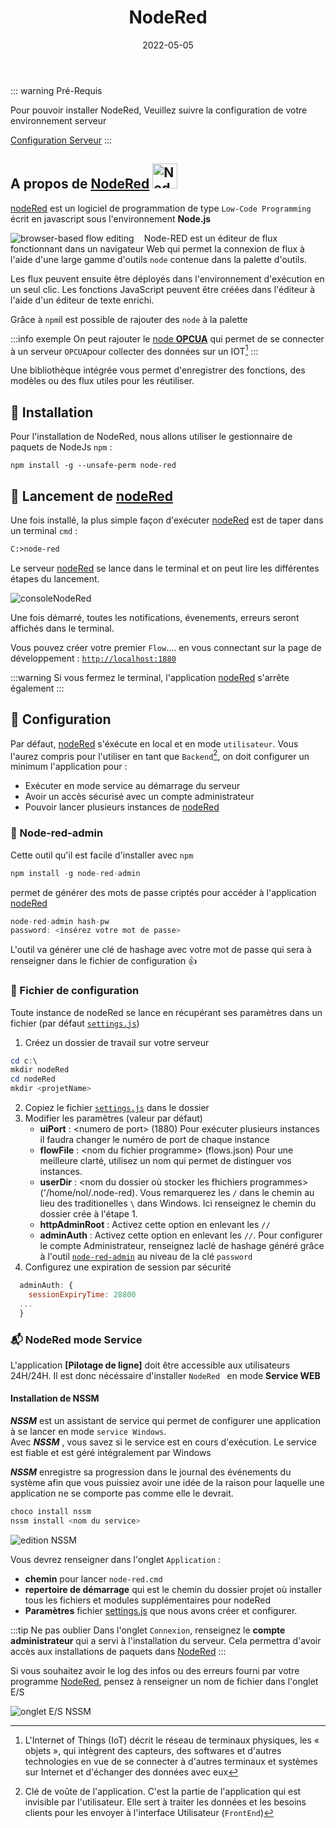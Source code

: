 ﻿---
index: true
order: 2
icon: node fa-brands
title: NodeRed
date: 2022-05-05
category:
  - Guide
tag:
  - nodeRed
  - Installation
article: false

---

::: warning  Pré-Requis

Pour pouvoir installer NodeRed, Veuillez suivre la configuration de votre environnement serveur

[Configuration Serveur](/guide/environnement)
::: 



## A propos de [NodeRed][01]  <img   width="40" height="40" src="/nodeRed.png" alt="NodeRed"> 
[nodeRed][01] est un logiciel de programmation de type `Low-Code Programming` écrit en javascript sous l'environnement **Node.js**


<img  style="float:left; max-width:30vw;margin-right:1rem;" alt="browser-based flow editing" src="/nodeRed-graph.png"> 

 Node-RED est un éditeur de flux fonctionnant dans un navigateur Web qui permet la connexion de flux à l'aide d'une large gamme d'outils `node` contenue dans la palette d'outils.

Les flux peuvent ensuite être déployés dans l'environnement d'exécution en un seul clic. Les fonctions JavaScript peuvent être créées dans l'éditeur à l'aide d'un éditeur de texte enrichi.

 Grâce à `npm`il est possible de rajouter des `node` à la palette




 :::info exemple
 On peut rajouter le [node **OPCUA**][02] qui permet de se connecter à un serveur `OPCUA`pour collecter des données sur un IOT[^IOT]
 :::



Une bibliothèque intégrée vous permet d'enregistrer des fonctions, des modèles ou des flux utiles pour les réutiliser.


## :floppy_disk: Installation 

Pour l'installation de NodeRed, nous allons utiliser le gestionnaire de paquets de NodeJs `npm`  :


```js{1}
npm install -g --unsafe-perm node-red
```

## :rocket: Lancement de [nodeRed][01]  

Une fois installé, la plus simple façon d'exécuter [nodeRed](01) est de taper dans un terminal `cmd` : 
```ps
C:>node-red
```
Le serveur [nodeRed][01] se lance dans le terminal et on peut lire les différentes étapes du lancement. 

![consoleNodeRed][03]

Une fois démarré, toutes les notifications, évenements, erreurs seront affichés dans le terminal.

Vous pouvez créer votre premier `Flow`.... en vous connectant sur la page de développement : [`http://localhost:1880`](http://localhost:1880)


:::warning 
Si vous fermez le terminal, l'application [nodeRed](01) s'arrête également
:::

## :wrench: Configuration 

Par défaut, [nodeRed](01) s'éxécute en local et en mode `utilisateur`. Vous l'aurez compris pour l'utiliser en tant que `Backend`[^Backend], on doit configurer un minimum l'application pour :
  - Exécuter en mode service au démarrage du serveur
  - Avoir un accès sécurisé avec un compte administrateur
  - Pouvoir lancer plusieurs instances de [nodeRed](01)
### :passport_control: Node-red-admin

Cette outil qu'il est facile d'installer avec `npm` 
``` js
npm install -g node-red-admin
```
permet de générer des mots de passe criptés pour accéder à l'application [nodeRed](01)
``` js
node-red-admin hash-pw 
password: <insérez votre mot de passe>
```
L'outil va générer une clé de hashage avec votre mot de passe qui sera à renseigner dans le fichier de configuration :+1:

### :memo: Fichier de configuration 
Toute instance de nodeRed se lance en récupérant ses paramètres dans un fichier (par défaut [`settings.js`][04])

1. Créez un dossier de travail sur votre serveur
```powershell
cd c:\
mkdir nodeRed
cd nodeRed
mkdir <projetName>
``` 

2. Copiez le fichier  [`settings.js`][04] dans le dossier
3. Modifier les paramètres (valeur par défaut)
    - **uiPort** : \<numero de port\> (1880)
    Pour exécuter plusieurs instances il faudra changer le numéro de port de chaque instance
    - **flowFile** : \<nom du fichier programme\> (flows.json)
    Pour une meilleure clarté, utilisez un nom qui permet de distinguer vos instances.
    - **userDir**  : \<nom du dossier où stocker les fhichiers programmes>  ('/home/nol/.node-red). Vous remarquerez les `/` dans le chemin au lieu des traditionelles `\` dans Windows. Ici renseignez le chemin du dossier crée à l'étape 1.
    - **httpAdminRoot** : Activez cette option en enlevant les `//` 
    - **adminAuth** : Activez cette option en enlevant les `//`. Pour configurer le compte Administrateur, renseignez laclé de hashage généré grâce à l'outil [`node-red-admin`][05] au niveau de la clé `password`
4. Configurez une expiration de session par sécurité 
```js
  adminAuth: {
    sessionExpiryTime: 28800
  ...
  }
```
  
### :mailbox_with_mail: NodeRed  mode Service

L'application **[Pilotage de ligne]** doit être accessible aux utilisateurs 24H/24H. Il est donc nécéssaire d'installer `NodeRed ` en mode **Service WEB**


####  Installation de NSSM

***NSSM*** est un assistant de service qui permet de configurer une application à se lancer en mode `service Windows`.  
Avec ***NSSM*** , vous savez  si le service est en cours d'exécution. Le service est fiable et est géré intégralement par Windows

***NSSM*** enregistre sa progression dans le journal des événements du système afin que vous puissiez avoir une idée de la raison pour laquelle une application ne se comporte pas comme elle le devrait. 

```powershell
choco install nssm
nssm install <nom du service>
```


![edition NSSM](/nssm.png)

Vous devrez renseigner dans l'onglet `Application` :
  - **chemin** pour lancer `node-red.cmd`
  - **repertoire de démarrage** qui est le chemin du dossier projet où installer tous les fichiers et modules supplémentaires pour nodeRed
  - **Paramètres** fichier [settings.js](/guide/configuration/nodeRed#fichier-de-configuration) que nous avons créer et configurer.

:::tip Ne pas oublier
Dans l'onglet `Connexion`, renseignez le **compte administrateur** qui a servi à l'installation du serveur. Cela permettra d'avoir accès aux installations de paquets dans [NodeRed][01]
:::

Si vous souhaitez avoir le log des infos ou des erreurs fourni par votre programme [NodeRed][01], pensez à renseigner un nom de fichier dans l'onglet E/S

![onglet E/S NSSM][07]

[01]: https://nodered.org/
[02]: https://flows.nodered.org/node/node-red-contrib-opcua
[03]: /consoleNodeRed.png
[04]: /settings.js
[05]: #Node-red-admin
[06]: http://pti03.cle.renault.fr:1810/search
[07]: /logNSSM.png

[^IOT]: L'Internet of Things (IoT) décrit le réseau de terminaux physiques, les « objets », qui intègrent des capteurs, des softwares et d'autres technologies en vue de se connecter à d'autres terminaux et systèmes sur Internet et d'échanger des données avec eux

[^Backend]: Clé de voûte de l'application. C'est la partie de l'application qui est invisible par l'utilisateur. Elle sert à traiter les données et les besoins clients pour les envoyer à l'interface Utilisateur (`FrontEnd`)